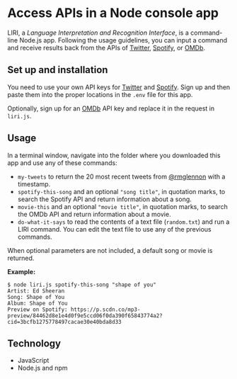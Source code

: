 # Access APIs in a Node console app

LIRI, a _Language Interpretation and Recognition Interface_, is a command-line Node.js app. Following the usage guidelines, you can input a command and receive results back from the APIs of [Twitter](https://twitter.com), [Spotify](https://spotify.com), or [OMDb](http://www.omdbapi.com/).

## Set up and installation

You need to use your own API keys for [Twitter](https://apps.twitter.com/) and [Spotify](https://developer.spotify.com). Sign up and then paste them into the proper locations in the `.env` file for this app. 

Optionally, sign up for an [OMDb](http://www.omdbapi.com/) API key and replace it in the request in `liri.js`.

## Usage 

In a terminal window, navigate into the folder where you downloaded this app and use any of these commands:

- `my-tweets` to return the 20 most recent tweets from [@rmglennon](https://twitter.com/rmglennon) with a timestamp.
- `spotify-this-song` and an optional `"song title"`, in quotation marks, to search the Spotify API and return information about a song. 
- `movie-this` and an optional `"movie title"`, in quotation marks, to search the OMDb API and return information about a movie.
- `do-what-it-says` to read the contents of a text file (`random.txt`) and run a LIRI command. You can edit the text file to use any of the previous commands.

When optional parameters are not included, a default song or movie is returned.

**Example:**

```
$ node liri.js spotify-this-song "shape of you"
Artist: Ed Sheeran
Song: Shape of You
Album: Shape of You
Preview on Spotify: https://p.scdn.co/mp3-preview/84462d8e1e4d0f9e5ccd06f0da390f65843774a2?cid=3bcfb1275778497cacae30e40bda8d33
```
  
## Technology

- JavaScript
- Node.js and npm